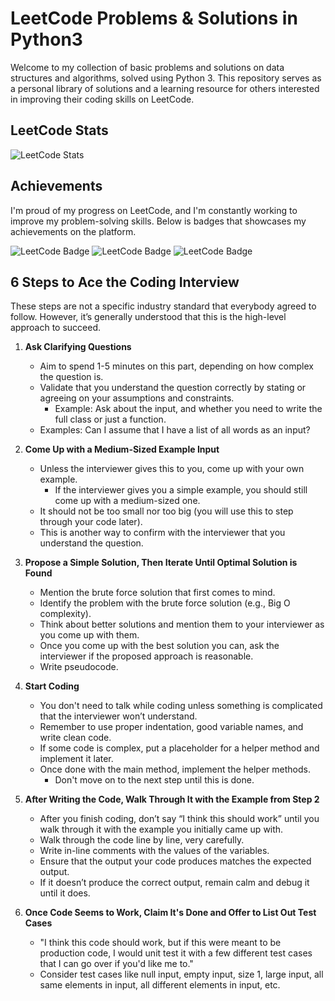 # LeetCode Problems & Solutions in Python3

Welcome to my collection of basic problems and solutions on data structures and algorithms, solved using Python 3. This repository serves as a personal library of solutions and a learning resource for others interested in improving their coding skills on LeetCode.

## LeetCode Stats

![LeetCode Stats](https://leetcard.jacoblin.cool/M-Alsuleibi)

## Achievements

I'm proud of my progress on LeetCode, and I'm constantly working to improve my problem-solving skills. Below is badges that showcases my achievements on the platform.

![LeetCode Badge](https://assets.leetcode.com/static_assets/marketing/2024-50.gif)
![LeetCode Badge](https://assets.leetcode.com/static_assets/marketing/2024-100-new.gif)
![LeetCode Badge](https://assets.leetcode.com/static_assets/others/LeetCode_75.gif)

## **6 Steps to Ace the Coding Interview**

These steps are not a specific industry standard that everybody agreed to follow. However, it’s generally understood that this is the high-level approach to succeed.

1. **Ask Clarifying Questions**
    - Aim to spend 1-5 minutes on this part, depending on how complex the question is.
    - Validate that you understand the question correctly by stating or agreeing on your assumptions and constraints.
        - Example: Ask about the input, and whether you need to write the full class or just a function.
    - Examples: Can I assume that I have a list of all words as an input?

2. **Come Up with a Medium-Sized Example Input**
    - Unless the interviewer gives this to you, come up with your own example.
        - If the interviewer gives you a simple example, you should still come up with a medium-sized one.
    - It should not be too small nor too big (you will use this to step through your code later).
    - This is another way to confirm with the interviewer that you understand the question.

3. **Propose a Simple Solution, Then Iterate Until Optimal Solution is Found**
    - Mention the brute force solution that first comes to mind.
    - Identify the problem with the brute force solution (e.g., Big O complexity).
    - Think about better solutions and mention them to your interviewer as you come up with them.
    - Once you come up with the best solution you can, ask the interviewer if the proposed approach is reasonable.
    - Write pseudocode.

4. **Start Coding**
    - You don't need to talk while coding unless something is complicated that the interviewer won’t understand.
    - Remember to use proper indentation, good variable names, and write clean code.
    - If some code is complex, put a placeholder for a helper method and implement it later.
    - Once done with the main method, implement the helper methods.
        - Don't move on to the next step until this is done.

5. **After Writing the Code, Walk Through It with the Example from Step 2**
    - After you finish coding, don’t say “I think this should work” until you walk through it with the example you initially came up with.
    - Walk through the code line by line, very carefully.
    - Write in-line comments with the values of the variables.
    - Ensure that the output your code produces matches the expected output.
    - If it doesn’t produce the correct output, remain calm and debug it until it does.

6. **Once Code Seems to Work, Claim It's Done and Offer to List Out Test Cases**
    - "I think this code should work, but if this were meant to be production code, I would unit test it with a few different test cases that I can go over if you'd like me to."
    - Consider test cases like null input, empty input, size 1, large input, all same elements in input, all different elements in input, etc.

